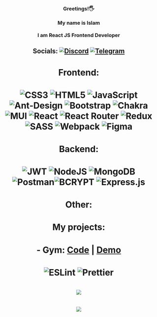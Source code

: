 ### <div align="center">Greetings!🖐️<br><br>My name is Islam<br><br>I am React JS Frontend Developer</div>

## <div align="center">Socials: [![Discord](https://img.shields.io/badge/Discord-%237289DA.svg?logo=discord&logoColor=white)](https://discord.gg/Dexter#5275) [![Telegram](https://img.shields.io/badge/Telegram-%237289DA.svg?logo=telegram&logoColor=white)](https://t.me/Yakubov775)</div>

# <div align="center">Frontend:</div>
# <div align="center">![CSS3](https://img.shields.io/badge/css3-%231572B6.svg?style=flat&logo=css3&logoColor=white) ![HTML5](https://img.shields.io/badge/html5-%23E34F26.svg?style=flat&logo=html5&logoColor=white) ![JavaScript](https://img.shields.io/badge/javascript-%23323330.svg?style=flat&logo=javascript&logoColor=%23F7DF1E) ![Ant-Design](https://img.shields.io/badge/-AntDesign-%230170FE?style=flat&logo=ant-design&logoColor=white) ![Bootstrap](https://img.shields.io/badge/bootstrap-%23563D7C.svg?style=flat&logo=bootstrap&logoColor=white) ![Chakra](https://img.shields.io/badge/chakra-%234ED1C5.svg?style=flat&logo=chakraui&logoColor=white)   ![MUI](https://img.shields.io/badge/MUI-%230081CB.svg?style=flat&logo=material-ui&logoColor=white)  ![React](https://img.shields.io/badge/react-%2320232a.svg?style=flat&logo=react&logoColor=%2361DAFB) ![React Router](https://img.shields.io/badge/React_Router-CA4245?style=flat&logo=react-router&logoColor=white) ![Redux](https://img.shields.io/badge/redux-%23593d88.svg?style=flat&logo=redux&logoColor=white) ![SASS](https://img.shields.io/badge/SASS-hotpink.svg?style=flat&logo=SASS&logoColor=white) ![Webpack](https://img.shields.io/badge/webpack-%238DD6F9.svg?style=flat&logo=webpack&logoColor=black)  	![Figma](https://img.shields.io/badge/figma-%23F24E1E.svg?style=flat&logo=figma&logoColor=white) </div>

# <div align="center">Backend:</div>
# <div align="center">![JWT](https://img.shields.io/badge/JWT-black?style=flat&logo=JSON%20web%20tokens) ![NodeJS](https://img.shields.io/badge/node.js-6DA55F?style=flat&logo=node.js&logoColor=white) ![MongoDB](https://img.shields.io/badge/MongoDB-%234ea94b.svg?style=flat&logo=mongodb&logoColor=white) ![Postman](https://img.shields.io/badge/Postman-FF6C37?style=flat&logo=postman&logoColor=white)![BCRYPT](https://img.shields.io/badge/BCRYPT-black?style=flat&logo=JSON%20web%20tokens) ![Express.js](https://img.shields.io/badge/express.js-%23404d59.svg?style=flat&logo=express&logoColor=%2361DAFB)
  
  # <div align="center">Other:</div>
  
  # <div align="center"> My projects:</div>
  
# <div align="center"> - Gym: [Code](https://github.com/zxcviolence/news-site-frontend) | [Demo](https://into-news.onrender.com/) </div>
# <div align="center">  ![ESLint](https://img.shields.io/badge/ESLint-4B3263?style=flat&logo=eslint&logoColor=white)  ![Prettier](https://img.shields.io/badge/Prettier-4B3263?style=flat&logo=prettier&logoColor=white)</div>
# <div align="center">![](https://github-readme-stats.vercel.app/api/top-langs/?username=zxcviolence&theme=dark&hide_border=true&include_all_commits=false&count_private=false&layout=compact)</div>

# <div align="center">[![](https://visitcount.itsvg.in/api?id=zxcviolence&icon=2&color=6)](https://visitcount.itsvg.in)</div>
